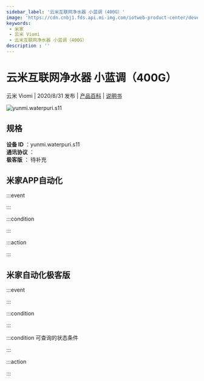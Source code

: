 ```yaml
---
sidebar_label: '云米互联网净水器 小蓝调（400G）'
image: 'https://cdn.cnbj1.fds.api.mi-img.com/iotweb-product-center/developer_1595403797760MH76tmNQ.png?GalaxyAccessKeyId=AKVGLQWBOVIRQ3XLEW&Expires=9223372036854775807&Signature=8QGZP85/kSSYRWSMp0Qew1Z+LfU='
keywords: 
 - 米家
 - 云米 Viomi
 - 云米互联网净水器 小蓝调（400G）
description : ''
---
```

# 云米互联网净水器 小蓝调（400G）

云米 Viomi | 2020/8/31 发布 | [产品百科](https://home.mi.com/webapp/content/baike/product/index.html?model=yunmi.waterpuri.s11/) | [说明书](https://home.mi.com/views/introduction.html?model=yunmi.waterpuri.s11&region=cn)

![yunmi.waterpuri.s11](https://cdn.cnbj1.fds.api.mi-img.com/iotweb-product-center/developer_1595403797760MH76tmNQ.png?GalaxyAccessKeyId=AKVGLQWBOVIRQ3XLEW&Expires=9223372036854775807&Signature=8QGZP85/kSSYRWSMp0Qew1Z+LfU=)

## 规格  
> 
**设备 ID** ：yunmi.waterpuri.s11  
**通讯协议** ：  
**极客版**  ： 待补充 


## 米家APP自动化  

:::event  

:::

:::condition  

:::

:::action   

:::

## 米家自动化极客版  

:::event  

:::

:::condition  

:::

:::condition 可查询的状态条件  

:::

:::action  

:::

        
